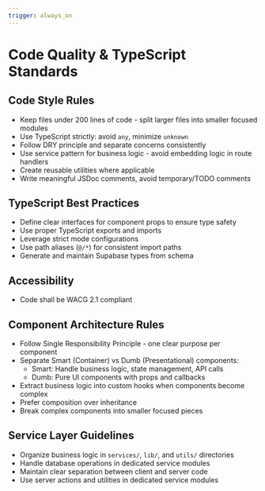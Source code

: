 ```yaml
---
trigger: always_on
---
```


# Code Quality & TypeScript Standards

## Code Style Rules
- Keep files under 200 lines of code - split larger files into smaller focused modules
- Use TypeScript strictly: avoid `any`, minimize `unknown`
- Follow DRY principle and separate concerns consistently
- Use service pattern for business logic - avoid embedding logic in route handlers
- Create reusable utilities where applicable
- Write meaningful JSDoc comments, avoid temporary/TODO comments

## TypeScript Best Practices
- Define clear interfaces for component props to ensure type safety
- Use proper TypeScript exports and imports
- Leverage strict mode configurations
- Use path aliases (`@/*`) for consistent import paths
- Generate and maintain Supabase types from schema

## Accessibility
- Code shall be WACG 2.1 compliant

## Component Architecture Rules
- Follow Single Responsibility Principle - one clear purpose per component
- Separate Smart (Container) vs Dumb (Presentational) components:
  - Smart: Handle business logic, state management, API calls
  - Dumb: Pure UI components with props and callbacks
- Extract business logic into custom hooks when components become complex
- Prefer composition over inheritance
- Break complex components into smaller focused pieces

## Service Layer Guidelines
- Organize business logic in `services/`, `lib/`, and `utils/` directories
- Handle database operations in dedicated service modules
- Maintain clear separation between client and server code
- Use server actions and utilities in dedicated service modules